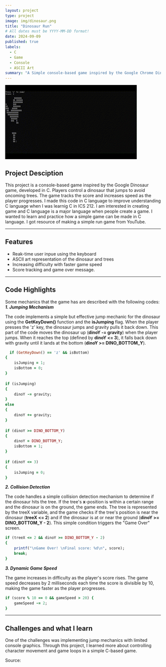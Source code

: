 ```yaml
---
layout: project
type: project
image: img/dinosaur.png
title: "Dinosaur Run"
# All dates must be YYYY-MM-DD format!
date: 2024-09-09
published: true
labels:
  - C
  - Game
  - Console
  - ASCII Art
summary: "A Simple console-based game inspired by the Google Chrome Dino game."
---
```


<img class="img-fluid" src="../img/dinosaurRunGif.gif">

## Project Desciption 

This project is a console-based game inspired by the Google Dinosaur game, developed in C. Players control a dinosaur that jumps to avoid oncoming trees. The game tracks the score and increases speed as the player progresses. I made this code in C language to improve understanding C language when I was learnig C in ICS 212. I am interested in creating game and C language is a major language when people create a game. I wanted to learn and practice how a simple game can be made in C language. I got resource of making a simple run game from YouTube. 

<hr>

## Features

* Reak-time user inpue using the keyboard
* ASCII art representation of the dinosaur and trees
* Increasing difficulty with faster game speed
* Score tracking and game over message.

<hr>

## Code Highlights

Some mechanics that the game has are described with the following codes:
**_1. Jumping Mechanism_**

  The code implements a simple but effective jump mechanic for the dinosaur using the **GetKeyDown()** function and the **isJumping** flag. When the player presses the 'z' key, the dinosaur jumps and gravity pulls it back down.
  This part of the code moves the dinosaur up (**dinoY -= gravity**) when the player jumps. When it reaches the top (defined by **dinoY <= 3**), it falls back down with gravity until it lands at the bottom (**dinoY >= DINO_BOTTOM_Y**).
  
```ruby
  if (GetKeyDown() == 'z' && isBottom)
{
    isJumping = 1;
    isBottom = 0;
}
  
if (isJumping)
{
    dinoY -= gravity;
}
else
{
    dinoY += gravity;
}

if (dinoY >= DINO_BOTTOM_Y)
{
    dinoY = DINO_BOTTOM_Y;
    isBottom = 1;
}

if (dinoY <= 3)
{
    isJumping = 0;
}
```

**_2. Collision Detection_**

  The code handles a simple collision detection mechanism to determine if the dinosaur hits the tree. If the tree's **x**-position is within a certain range and the dinosaur is on the ground, the game ends.
  The tree is represented by the treeX variable, and the game checks if the tree's position is near the dinosaur (**treeX <= 2**) and if the dinosaur is at or near the ground (**dinoY >= DINO_BOTTOM_Y - 2**). This simple condition triggers the "Game Over" screen.
  
```ruby
if (treeX <= 2 && dinoY >= DINO_BOTTOM_Y - 2)
{
    printf("\nGame Over! \nFinal score: %d\n", score);
    break;
}
```

**_3. Dynamic Game Speed_**

  The game increases in difficulty as the player's score rises. The game speed decreases by 2 milliseconds each time the score is divisible by 10, making the game faster as the player progresses.

```ruby
if (score % 10 == 0 && gameSpeed > 20) {
    gameSpeed -= 2;
}
```

<hr>

## Challenges and what I learn

One of the challenges was implementing jump mechanics with limited console graphics. Through this project, I learned more about controlling character movement and game loops in a simple C-based game.

Source: 
